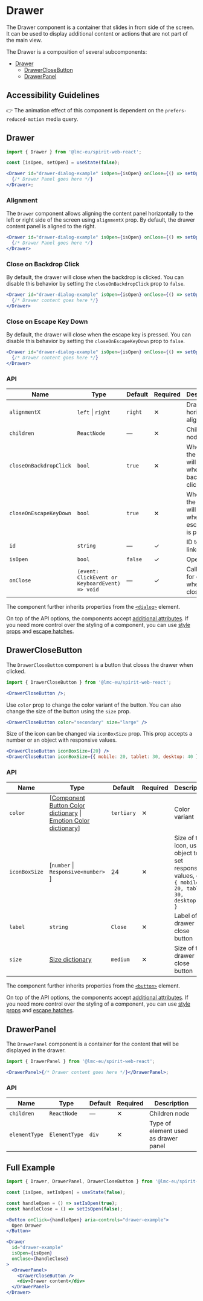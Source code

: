 # Drawer

The Drawer component is a container that slides in from side of the screen. It can be used to display additional content or actions that are not part of the main view.

The Drawer is a composition of several subcomponents:

- [Drawer](#drawer)
  - [DrawerCloseButton](#drawerclosebutton)
  - [DrawerPanel](#drawerpanel)

## Accessibility Guidelines

👉 The animation effect of this component is dependent on the
`prefers-reduced-motion` media query.

## Drawer

```jsx
import { Drawer } from '@lmc-eu/spirit-web-react';

const [isOpen, setOpen] = useState(false);

<Drawer id="drawer-dialog-example" isOpen={isOpen} onClose={() => setOpen(false)}>
  {/* Drawer Panel goes here */}
</Drawer>;
```

### Alignment

The `Drawer` component allows aligning the content panel horizontally to the left or right side of the screen using `alignmentX` prop. By default, the drawer content panel is aligned to the right.

```jsx
<Drawer id="drawer-dialog-example" isOpen={isOpen} onClose={() => setOpen(false)} alignmentX="left">
  {/* Drawer Panel goes here */}
</Drawer>
```

### Close on Backdrop Click

By default, the drawer will close when the backdrop is clicked. You can disable this behavior by setting the `closeOnBackdropClick` prop to `false`.

```jsx
<Drawer id="drawer-dialog-example" isOpen={isOpen} onClose={() => setOpen(false)} closeOnBackdropClick={false}>
  {/* Drawer content goes here */}
</Drawer>
```

### Close on Escape Key Down

By default, the drawer will close when the escape key is pressed. You can disable this behavior by setting the `closeOnEscapeKeyDown` prop to `false`.

```jsx
<Drawer id="drawer-dialog-example" isOpen={isOpen} onClose={() => setOpen(false)} closeOnEscapeKeyDown={false}>
  {/* Drawer content goes here */}
</Drawer>
```

### API

| Name                   | Type                                           | Default | Required | Description                                              |
| ---------------------- | ---------------------------------------------- | ------- | -------- | -------------------------------------------------------- |
| `alignmentX`           | `left` \| `right`                              | `right` | ✕        | Drawer horizontal alignment                              |
| `children`             | `ReactNode`                                    | —       | ✕        | Children node                                            |
| `closeOnBackdropClick` | `bool`                                         | `true`  | ✕        | Whether the drawer will close when backdrop is clicked   |
| `closeOnEscapeKeyDown` | `bool`                                         | `true`  | ✕        | Whether the drawer will close when escape key is pressed |
| `id`                   | `string`                                       | —       | ✓        | ID to be linked                                          |
| `isOpen`               | `bool`                                         | `false` | ✓        | Open state                                               |
| `onClose`              | `(event: ClickEvent or KeyboardEvent) => void` | —       | ✓        | Callback for drawer when closed                          |

The component further inherits properties from the [`<dialog>`][mdn-dialog-element] element.

On top of the API options, the components accept [additional attributes][readme-additional-attributes].
If you need more control over the styling of a component, you can use [style props][readme-style-props]
and [escape hatches][readme-escape-hatches].

## DrawerCloseButton

The `DrawerCloseButton` component is a button that closes the drawer when clicked.

```jsx
import { DrawerCloseButton } from '@lmc-eu/spirit-web-react';

<DrawerCloseButton />;
```

Use `color` prop to change the color variant of the button. You can also change the size of the button using the `size` prop.

```jsx
<DrawerCloseButton color="secondary" size="large" />
```

Size of the icon can be changed via `iconBoxSize` prop.
This prop accepts a number or an object with responsive values.

```jsx
<DrawerCloseButton iconBoxSize={20} />
<DrawerCloseButton iconBoxSize={{ mobile: 20, tablet: 30, desktop: 40 }} />
```

### API

| Name          | Type                                                                                                     | Default    | Required | Description                                                                                           |
| ------------- | -------------------------------------------------------------------------------------------------------- | ---------- | -------- | ----------------------------------------------------------------------------------------------------- |
| `color`       | \[[Component Button Color dictionary][dictionary-color] \| [Emotion Color dictionary][dictionary-color]] | `tertiary` | ✕        | Color variant                                                                                         |
| `iconBoxSize` | \[`number` \| `Responsive<number>` ]                                                                     | 24         | ✕        | Size of the icon, use object to set responsive values, e.g. `{ mobile: 20, tablet: 30, desktop: 40 }` |
| `label`       | `string`                                                                                                 | `Close`    | ✕        | Label of the drawer close button                                                                      |
| `size`        | [Size dictionary][dictionary-size]                                                                       | `medium`   | ✕        | Size of the drawer close button                                                                       |

The component further inherits properties from the [`<button>`][mdn-button-element] element.

On top of the API options, the components accept [additional attributes][readme-additional-attributes].
If you need more control over the styling of a component, you can use [style props][readme-style-props]
and [escape hatches][readme-escape-hatches].

## DrawerPanel

The `DrawerPanel` component is a container for the content that will be displayed in the drawer.

```jsx
import { DrawerPanel } from '@lmc-eu/spirit-web-react';

<DrawerPanel>{/* Drawer content goes here */}</DrawerPanel>;
```

### API

| Name          | Type          | Default | Required | Description                          |
| ------------- | ------------- | ------- | -------- | ------------------------------------ |
| `children`    | `ReactNode`   | —       | ✕        | Children node                        |
| `elementType` | `ElementType` | `div`   | ✕        | Type of element used as drawer panel |

## Full Example

```jsx
import { Drawer, DrawerPanel, DrawerCloseButton } from '@lmc-eu/spirit-web-react';

const [isOpen, setIsOpen] = useState(false);

const handleOpen = () => setIsOpen(true);
const handleClose = () => setIsOpen(false);

<Button onClick={handleOpen} aria-controls="drawer-example">
  Open Drawer
</Button>

<Drawer
  id="drawer-example"
  isOpen={isOpen}
  onClose={handleClose}
>
  <DrawerPanel>
    <DrawerCloseButton />
    <div>Drawer content</div>
  </DrawerPanel>
</Drawer>
```

[dictionary-color]: https://github.com/lmc-eu/spirit-design-system/tree/main/docs/DICTIONARIES.md#color
[dictionary-size]: https://github.com/lmc-eu/spirit-design-system/tree/main/docs/DICTIONARIES.md#size
[mdn-button-element]: https://developer.mozilla.org/en-US/docs/Web/HTML/Element/button
[mdn-dialog-element]: https://developer.mozilla.org/en-US/docs/Web/HTML/Element/dialog
[readme-additional-attributes]: https://github.com/lmc-eu/spirit-design-system/blob/main/packages/web-react/README.md#additional-attributes
[readme-escape-hatches]: https://github.com/lmc-eu/spirit-design-system/blob/main/packages/web-react/README.md#escape-hatches
[readme-style-props]: https://github.com/lmc-eu/spirit-design-system/blob/main/packages/web-react/README.md#style-props
